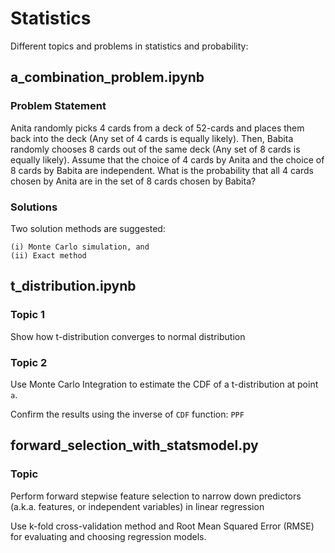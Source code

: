 # Statistics

Different topics and problems in statistics and probability:

## a_combination_problem.ipynb

### Problem Statement

Anita randomly picks 4 cards from a deck of 52-cards and places them back into the deck (Any set of 4 cards is equally likely). 
Then, Babita randomly chooses 8 cards out of the same deck (Any set of 8 cards is equally likely). 
Assume that the choice of 4 cards by Anita and the choice of 8 cards by Babita are independent. 
What is the probability that all 4 cards chosen by Anita are in the set of 8 cards chosen by Babita?

### Solutions

Two solution methods are suggested: 

	(i) Monte Carlo simulation, and 
	(ii) Exact method

## t_distribution.ipynb

### Topic 1

Show how t-distribution converges to normal distribution

### Topic 2

Use Monte Carlo Integration to estimate the CDF of a t-distribution at point `a`.

Confirm the results using the inverse of `CDF` function: `PPF`

## forward_selection_with_statsmodel.py

### Topic

Perform forward stepwise feature selection to narrow down predictors (a.k.a. features, or independent variables) in linear regression

Use k-fold cross-validation method and Root Mean Squared Error (RMSE) for evaluating and choosing regression models.